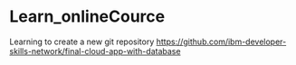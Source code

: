 # Learn_onlineCource
Learning to create a new git repository
https://github.com/ibm-developer-skills-network/final-cloud-app-with-database
